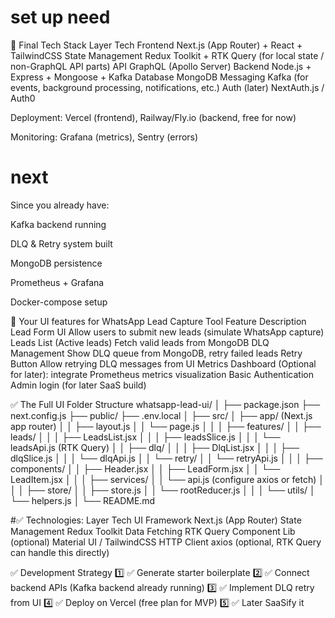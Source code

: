 # set up need
🔧 Final Tech Stack
    Layer	Tech
    Frontend	Next.js (App Router) + React + TailwindCSS
    State Management	Redux Toolkit + RTK Query (for local state / non-GraphQL API parts)
    API	GraphQL (Apollo Server)
    Backend	Node.js + Express + Mongoose + Kafka
    Database	MongoDB
    Messaging	Kafka (for events, background processing, notifications, etc.)
    Auth (later)	NextAuth.js / Auth0

Deployment:
    Vercel (frontend), Railway/Fly.io (backend, free for now)

Monitoring:
Grafana (metrics), Sentry (errors)

# next
Since you already have:

Kafka backend running

DLQ & Retry system built

MongoDB persistence

Prometheus + Grafana

Docker-compose setup

🎯 Your UI features for WhatsApp Lead Capture Tool
Feature	Description
Lead Form UI	Allow users to submit new leads (simulate WhatsApp capture)
Leads List (Active leads)	Fetch valid leads from MongoDB
DLQ Management	Show DLQ queue from MongoDB, retry failed leads
Retry Button	Allow retrying DLQ messages from UI
Metrics Dashboard	(Optional for later): integrate Prometheus metrics visualization
Basic Authentication	Admin login (for later SaaS build)

✅ The Full UI Folder Structure
whatsapp-lead-ui/
│
├── package.json
├── next.config.js
├── public/
├── .env.local
│
├── src/
│   ├── app/  (Next.js app router)
│   │   ├── layout.js
│   │   └── page.js
│   │
│   ├── features/
│   │   ├── leads/
│   │   │   ├── LeadsList.jsx
│   │   │   ├── leadsSlice.js
│   │   │   └── leadsApi.js (RTK Query)
│   │   ├── dlq/
│   │   │   ├── DlqList.jsx
│   │   │   ├── dlqSlice.js
│   │   │   └── dlqApi.js
│   │   └── retry/
│   │       └── retryApi.js
│   │
│   ├── components/
│   │   ├── Header.jsx
│   │   ├── LeadForm.jsx
│   │   └── LeadItem.jsx
│   │
│   ├── services/
│   │   └── api.js (configure axios or fetch)
│   │
│   ├── store/
│   │   ├── store.js
│   │   └── rootReducer.js
│   │
│   └── utils/
│       └── helpers.js
│
└── README.md

#✅ Technologies:
Layer	                     Tech
UI Framework	             Next.js (App Router)
State Management	         Redux Toolkit
Data Fetching	             RTK Query
Component Lib (optional)	 Material UI / TailwindCSS
HTTP Client	             axios (optional, RTK Query can handle this directly)

✅ Development Strategy
1️⃣ ✅ Generate starter boilerplate
2️⃣ ✅ Connect backend APIs (Kafka backend already running)
3️⃣ ✅ Implement DLQ retry from UI
4️⃣ ✅ Deploy on Vercel (free plan for MVP)
5️⃣ ✅ Later SaaSify it
